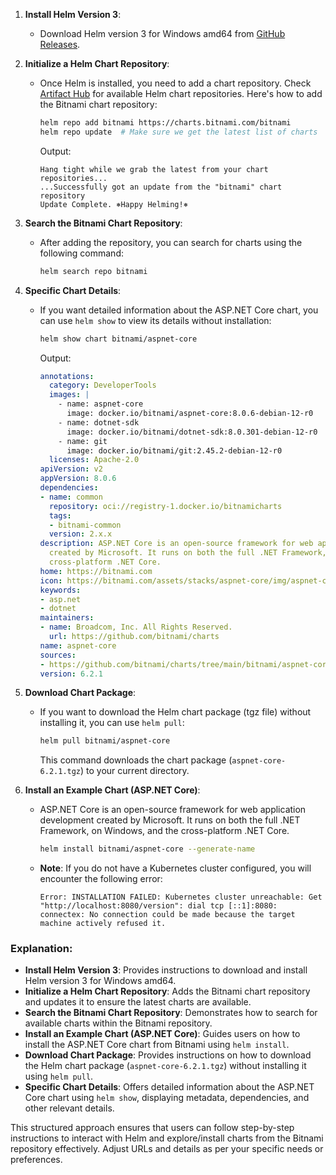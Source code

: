 1. **Install Helm Version 3**:
   - Download Helm version 3 for Windows amd64 from [GitHub Releases](https://github.com/helm/helm/releases).

2. **Initialize a Helm Chart Repository**:
   - Once Helm is installed, you need to add a chart repository. Check [Artifact Hub](https://artifacthub.io/) for available Helm chart repositories. Here's how to add the Bitnami chart repository:
     ```bash
     helm repo add bitnami https://charts.bitnami.com/bitnami
     helm repo update  # Make sure we get the latest list of charts
     ```
     Output:
     ```
     Hang tight while we grab the latest from your chart repositories...
     ...Successfully got an update from the "bitnami" chart repository
     Update Complete. ⎈Happy Helming!⎈
     ```

3. **Search the Bitnami Chart Repository**:
   - After adding the repository, you can search for charts using the following command:
     ```bash
     helm search repo bitnami
     ```

4. **Specific Chart Details**:
   - If you want detailed information about the ASP.NET Core chart, you can use `helm show` to view its details without installation:
     ```bash
     helm show chart bitnami/aspnet-core
     ```
     Output:
     ```yaml
     annotations:
       category: DeveloperTools
       images: |
         - name: aspnet-core
           image: docker.io/bitnami/aspnet-core:8.0.6-debian-12-r0
         - name: dotnet-sdk
           image: docker.io/bitnami/dotnet-sdk:8.0.301-debian-12-r0
         - name: git
           image: docker.io/bitnami/git:2.45.2-debian-12-r0
       licenses: Apache-2.0
     apiVersion: v2
     appVersion: 8.0.6
     dependencies:
     - name: common
       repository: oci://registry-1.docker.io/bitnamicharts
       tags:
       - bitnami-common
       version: 2.x.x
     description: ASP.NET Core is an open-source framework for web application development
       created by Microsoft. It runs on both the full .NET Framework, on Windows, and the
       cross-platform .NET Core.
     home: https://bitnami.com
     icon: https://bitnami.com/assets/stacks/aspnet-core/img/aspnet-core-stack-220x234.png
     keywords:
     - asp.net
     - dotnet
     maintainers:
     - name: Broadcom, Inc. All Rights Reserved.
       url: https://github.com/bitnami/charts
     name: aspnet-core
     sources:
     - https://github.com/bitnami/charts/tree/main/bitnami/aspnet-core
     version: 6.2.1
     ```
5. **Download Chart Package**:
   - If you want to download the Helm chart package (tgz file) without installing it, you can use `helm pull`:
     ```bash
     helm pull bitnami/aspnet-core
     ```
     This command downloads the chart package (`aspnet-core-6.2.1.tgz`) to your current directory.

6. **Install an Example Chart (ASP.NET Core)**:
   - ASP.NET Core is an open-source framework for web application development created by Microsoft. It runs on both the full .NET Framework, on Windows, and the cross-platform .NET Core.
     ```bash
     helm install bitnami/aspnet-core --generate-name
     ```
   - **Note**: If you do not have a Kubernetes cluster configured, you will encounter the following error:
     ```
     Error: INSTALLATION FAILED: Kubernetes cluster unreachable: Get "http://localhost:8080/version": dial tcp [::1]:8080: connectex: No connection could be made because the target machine actively refused it.
     ```

### Explanation:

- **Install Helm Version 3**: Provides instructions to download and install Helm version 3 for Windows amd64.
- **Initialize a Helm Chart Repository**: Adds the Bitnami chart repository and updates it to ensure the latest charts are available.
- **Search the Bitnami Chart Repository**: Demonstrates how to search for available charts within the Bitnami repository.
- **Install an Example Chart (ASP.NET Core)**: Guides users on how to install the ASP.NET Core chart from Bitnami using `helm install`.
- **Download Chart Package**: Provides instructions on how to download the Helm chart package (`aspnet-core-6.2.1.tgz`) without installing it using `helm pull`.
- **Specific Chart Details**: Offers detailed information about the ASP.NET Core chart using `helm show`, displaying metadata, dependencies, and other relevant details.

This structured approach ensures that users can follow step-by-step instructions to interact with Helm and explore/install charts from the Bitnami repository effectively. Adjust URLs and details as per your specific needs or preferences.
